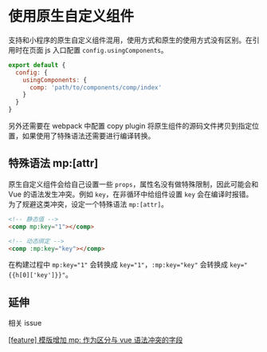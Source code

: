 # 使用原生自定义组件

支持和小程序的原生自定义组件混用，使用方式和原生的使用方式没有区别。在引用时在页面 js 入口配置 `config.usingComponents`。

```javascript
export default {
  config: {
    usingComponents: {
      comp: 'path/to/components/comp/index'
    }
  }
}
```

另外还需要在 webpack 中配置 copy plugin 将原生组件的源码文件拷贝到指定位置，如果使用了特殊语法还需要进行编译转换。

## 特殊语法 mp:[attr]

原生自定义组件会给自己设置一些 `props`，属性名没有做特殊限制，因此可能会和 Vue 的语法发生冲突。例如 `key`，在非循环中给组件设置 `key` 会在编译时报错。为了规避这类冲突，设定一个特殊语法 `mp:[attr]`。

```html
<!-- 静态值 -->
<comp mp:key="1"></comp>

<!-- 动态绑定 -->
<comp :mp:key="key"></comp>
```

在构建过程中 `mp:key="1"` 会转换成 `key="1"`，`:mp:key="key"` 会转换成 `key="{{h[0]['key']}}"`。

## 延伸

相关 issue

[[feature] 模版增加 mp: 作为区分与 vue 语法冲突的字段](https://github.com/kaola-fed/megalo/issues/71)